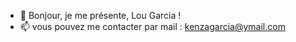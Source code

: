 - 👋 Bonjour, je me présente, Lou Garcia ! 
- 📫 vous pouvez me contacter par mail : kenzagarcia@ymail.com

<!---
Tochiba19/Tochiba19 is a ✨ special ✨ repository because its `README.md` (this file) appears on your GitHub profile.
You can click the Preview link to take a look at your changes.
--->
